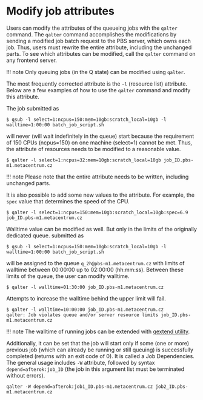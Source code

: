 # Modify job attributes

Users can modify the attributes of the queueing jobs with the `qalter` command. The `qalter` command accomplishes the modifications by sending a modified job batch request to the PBS server, which owns each job. Thus, users must rewrite the entire attribute, including the unchanged parts. To see which attributes can be modified, call the `qalter` command on any frontend server.

!!! note
    Only queuing jobs (in the Q state) can be modified using `qalter`. 

The most frequently corrected attribute is the `-l` (resource list) attribute. Below are a few examples of how to use the `qalter` command and modify this attribute.

The job submitted as

    $ qsub -l select=1:ncpus=150:mem=10gb:scratch_local=10gb -l walltime=1:00:00 batch_job_script.sh

will never (will wait indefinitely in the queue) start because the requirement of 150 CPUs (ncpus=150) on one machine (select=1) cannot be met. Thus, the attribute of resources needs to be modified to a reasonable value.

    $ qalter -l select=1:ncpus=32:mem=10gb:scratch_local=10gb job_ID.pbs-m1.metacentrum.cz

!!! note
    Please note that the entire attribute needs to be written, including unchanged parts.

It is also possible to add some new values to the attribute. For example, the `spec` value that determines the speed of the CPU.

    $ qalter -l select=1:ncpus=150:mem=10gb:scratch_local=10gb:spec=6.9 job_ID.pbs-m1.metacentrum.cz

Walltime value can be modified as well. But only in the limits of the originally dedicated queue. submitted as

    $ qsub -l select=1:ncpus=150:mem=10gb:scratch_local=10gb -l walltime=1:00:00 batch_job_script.sh

will  be assigned to the queue `q_2h@pbs-m1.metacentrum.cz` with limits of walltime between 00:00:00 up to 02:00:00 (hh:mm:ss). Between these limits of the queue, the user can modify walltime.

    $ qalter -l walltime=01:30:00 job_ID.pbs-m1.metacentrum.cz

Attempts to increase the walltime behind the upper limit will fail.

    $ qalter -l walltime=10:00:00 job_ID.pbs-m1.metacentrum.cz
    qalter: Job violates queue and/or server resource limits job_ID.pbs-m1.metacentrum.cz

!!! note
    The walltime of running jobs can be extended with [qextend utility](https://docs.metacentrum.cz/computing/jobs/extend-walltime/).

Additionally, it can be set that the job will start only if some (one or more) previous job (which can already be running or still queuing) is successfully completed (returns with an exit code of 0). It is called a Job Dependencies. The general usage includes `-W` attribute, followed by syntax `depend=afterok:job_ID` (the job in this argument list must be terminated without errors).

    qalter -W depend=afterok:job1_ID.pbs-m1.metacentrum.cz job2_ID.pbs-m1.metacentrum.cz
